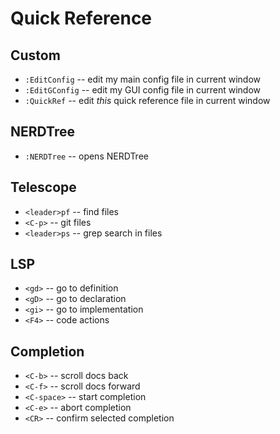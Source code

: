 Quick Reference
===============

Custom
------

* `:EditConfig` -- edit my main config file in current window
* `:EditGConfig` -- edit my GUI config file in current window
* `:QuickRef` -- edit *this* quick reference file in current window

NERDTree
--------

* `:NERDTree` -- opens NERDTree

Telescope
---------

* `<leader>pf` -- find files
* `<C-p>`      -- git files
* `<leader>ps` -- grep search in files

LSP
---

* `<gd>` -- go to definition
* `<gD>` -- go to declaration
* `<gi>` -- go to implementation
* `<F4>` -- code actions

Completion
----------

* `<C-b>` -- scroll docs back
* `<C-f>` -- scroll docs forward
* `<C-space>` -- start completion
* `<C-e>` -- abort completion
* `<CR>` -- confirm selected completion

